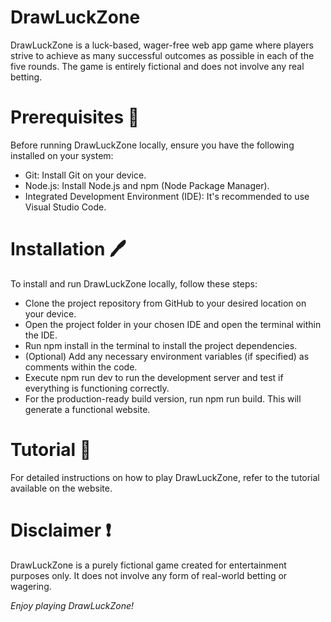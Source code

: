 # DrawLuckZone

DrawLuckZone is a luck-based, wager-free web app game where players strive to achieve as many successful outcomes as possible in each of the five rounds. The game is entirely fictional and does not involve any real betting.

# Prerequisites 🪫
Before running DrawLuckZone locally, ensure you have the following installed on your system:

- Git: Install Git on your device.
- Node.js: Install Node.js and npm (Node Package Manager).
- Integrated Development Environment (IDE): It's recommended to use Visual Studio Code.

# Installation 🖊️
To install and run DrawLuckZone locally, follow these steps:

- Clone the project repository from GitHub to your desired location on your device.
- Open the project folder in your chosen IDE and open the terminal within the IDE.
- Run npm install in the terminal to install the project dependencies.
- (Optional) Add any necessary environment variables (if specified) as comments within the code.
- Execute npm run dev to run the development server and test if everything is functioning correctly.
- For the production-ready build version, run npm run build. This will generate a functional website.

# Tutorial 📗
For detailed instructions on how to play DrawLuckZone, refer to the tutorial available on the website.

# Disclaimer ❗
DrawLuckZone is a purely fictional game created for entertainment purposes only. It does not involve any form of real-world betting or wagering.

*Enjoy playing DrawLuckZone!*
